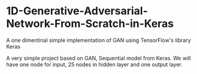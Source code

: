 # 1D-Generative-Adversarial-Network-From-Scratch-in-Keras

A one dimentinal simple implementation of GAN using TensorFlow's library Keras

A very simple project based on GAN, Sequential model from Keras. We will have one node for input, 25 nodes in hidden layer and one output layer.
